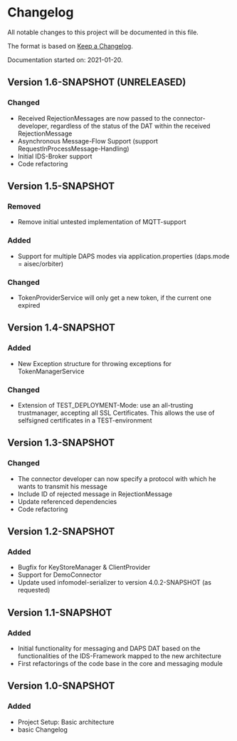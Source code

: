 # Changelog
All notable changes to this project will be documented in this file.

The format is based on [Keep a Changelog](https://keepachangelog.com/en/1.0.0/).

Documentation started on: 2021-01-20.

## Version 1.6-SNAPSHOT (UNRELEASED)
### Changed
- Received RejectionMessages are now passed to the connector-developer, regardless of the status of the DAT within the received RejectionMessage
- Asynchronous Message-Flow Support (support RequestInProcessMessage-Handling)
- Initial IDS-Broker support
- Code refactoring

## Version 1.5-SNAPSHOT
### Removed
- Remove initial untested implementation of MQTT-support
### Added
- Support for multiple DAPS modes via application.properties (daps.mode = aisec/orbiter)
### Changed
- TokenProviderService will only get a new token, if the current one expired

## Version 1.4-SNAPSHOT
### Added
- New Exception structure for throwing exceptions for TokenManagerService
### Changed
- Extension of TEST_DEPLOYMENT-Mode: use an all-trusting trustmanager, accepting all SSL Certificates. This allows the use of selfsigned certificates in a TEST-environment

## Version 1.3-SNAPSHOT
### Changed
- The connector developer can now specify a protocol with which he wants to transmit his message
- Include ID of rejected message in RejectionMessage
- Update referenced dependencies
- Code refactoring

## Version 1.2-SNAPSHOT
### Added
- Bugfix for KeyStoreManager & ClientProvider
- Support for DemoConnector
- Update used infomodel-serializer to version 4.0.2-SNAPSHOT (as requested)

## Version 1.1-SNAPSHOT
### Added
- Initial functionality for messaging and DAPS DAT based on the functionalities of the IDS-Framework mapped to the new architecture
- First refactorings of the code base in the core and messaging module

## Version 1.0-SNAPSHOT
### Added
- Project Setup: Basic architecture
- basic Changelog
